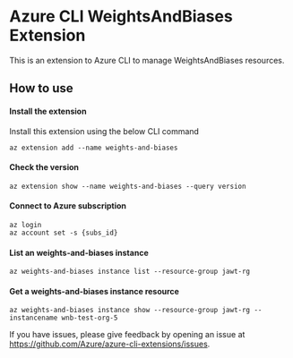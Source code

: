 # Azure CLI WeightsAndBiases Extension #
This is an extension to Azure CLI to manage WeightsAndBiases resources.

## How to use ##
#### Install the extension ####
Install this extension using the below CLI command
```
az extension add --name weights-and-biases
```
#### Check the version ####
```
az extension show --name weights-and-biases --query version
```
#### Connect to Azure subscription ####
```
az login
az account set -s {subs_id}
```
#### List an weights-and-biases instance ####
```
az weights-and-biases instance list --resource-group jawt-rg
```
#### Get a weights-and-biases instance resource ####
```
az weights-and-biases instance show --resource-group jawt-rg --instancename wnb-test-org-5
```

If you have issues, please give feedback by opening an issue at https://github.com/Azure/azure-cli-extensions/issues.